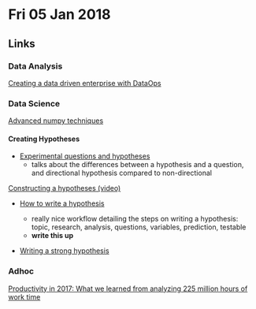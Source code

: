 # Fri 05 Jan 2018

## Links

### Data Analysis

[Creating a data driven enterprise with DataOps](http://go.qubole.com/rs/510-QPZ-296/images/Creating_a_Data-Driven_Enterprise_with_DataOps.pdf)

### Data Science

[Advanced numpy techniques](https://nbviewer.jupyter.org/github/vlad17/np-learn/blob/master/presentation.ipynb)

#### Creating Hypotheses

- [Experimental questions and hypotheses](https://web.mst.edu/~psyworld/questions.htm)
    - talks about the differences between a hypothesis and a question, and directional hypothesis compared to non-directional

[Constructing a hypotheses (video)](https://youtu.be/iMVuPJc1waY)

- [How to write a hypothesis](https://www.wikihow.com/Write-a-Hypothesis)
    - really nice workflow detailing the steps on writing a hypothesis: topic, research, analysis, questions, variables, prediction, testable
    - **write this up**

- [Writing a strong hypothesis](https://www.sciencebuddies.org/blog/a-strong-hypothesis)

### Adhoc

[Productivity in 2017: What we learned from analyzing 225 million hours of work time](http://blog.rescuetime.com/225-million-hours-productivity/)
